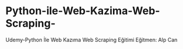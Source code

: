 # Python-ile-Web-Kazima-Web-Scraping-
Udemy-Python İle Web Kazıma Web Scraping Eğitimi
Eğitmen: Alp Can
